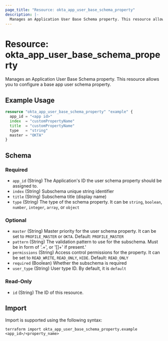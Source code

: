 ```yaml
---
page_title: "Resource: okta_app_user_base_schema_property"
description: |-
  Manages an Application User Base Schema property. This resource allows you to configure a base app user schema property.
---
```


# Resource: okta_app_user_base_schema_property

Manages an Application User Base Schema property. This resource allows you to configure a base app user schema property.

## Example Usage

```terraform
resource "okta_app_user_base_schema_property" "example" {
  app_id = "<app id>"
  index  = "customPropertyName"
  title  = "customPropertyName"
  type   = "string"
  master = "OKTA"
}
```

<!-- schema generated by tfplugindocs -->
## Schema

### Required

- `app_id` (String) The Application's ID the user schema property should be assigned to.
- `index` (String) Subschema unique string identifier
- `title` (String) Subschema title (display name)
- `type` (String) The type of the schema property. It can be `string`, `boolean`, `number`, `integer`, `array`, or `object`

### Optional

- `master` (String) Master priority for the user schema property. It can be set to `PROFILE_MASTER` or `OKTA`. Default: `PROFILE_MASTER`
- `pattern` (String) The validation pattern to use for the subschema. Must be in form of '.+', or '[<pattern>]+' if present.'
- `permissions` (String) Access control permissions for the property. It can be set to `READ_WRITE`, `READ_ONLY`, `HIDE`. Default: `READ_ONLY`
- `required` (Boolean) Whether the subschema is required
- `user_type` (String) User type ID. By default, it is `default`

### Read-Only

- `id` (String) The ID of this resource.

## Import

Import is supported using the following syntax:

```shell
terraform import okta_app_user_base_schema_property.example <app_id>/<property_name>
```
